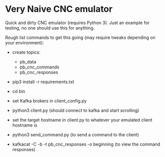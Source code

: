 # Very Naive CNC emulator
Quick and dirty CNC emulator (requires Python 3).  Just an example for testing, no one should use this for anything.

Rough list commands to get this going (may require tweaks depending on your environment):

- create topics:
  - pb_data
  - pb_cnc_commands
  - pb_cnc_responses

- pip3 install -r requirements.txt
- cd bin
- set Kafka brokers in client_config.py
- python3 client.py (should connect to kafka and start scrolling)
- set the target hostname in client.py to whatever your emulated client hostname is
- python3 send_command.py (to send a command to the client)
- kafkacat -C -b <broker> -t pb_cnc_responses -o beginning (to view the command responses)

